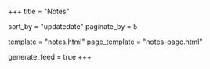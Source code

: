+++
title = "Notes"

sort_by     = "updatedate"
paginate_by = 5

template      = "notes.html"
page_template = "notes-page.html"

generate_feed = true
+++
